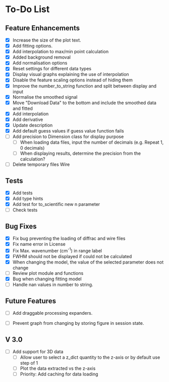 # To-Do List

## Feature Enhancements
* [X] Increase the size of the plot text.
* [X] Add fitting options.
* [X] Add interpolation to max/min point calculation
* [X] Added background removal
* [X] Add normalisation options
* [X] Reset settings for different data types
* [X] Display visual graphs explaining the use of interpolation
* [X] Disable the feature scaling options instead of hiding them
* [X] Improve the number_to_string function and split between display and input
* [X] Normalise the smoothed signal
* [X] Move "Download Data" to the bottom and include the smoothed data and fitted
* [X] Add interpolation
* [X] Add derivative
* [X] Update description
* [X] Add default guess values if guess value function fails
* [ ] Add precision to Dimension class for display purpose
  * [ ] When loading data files, input the number of decimals (e.g. Repeat 1, 0 decimals)
  * [ ] When displaying results, determine the precision from the calculation?
* [ ] Delete temporary files Wire

## Tests
* [X] Add tests
* [X] Add type hints
* [X] Add test for to_scientific new n parameter
* [ ] Check tests

## Bug Fixes
* [X] Fix bug preventing the loading of diffrac and wire files
* [X] Fix name error in License
* [X] Fix Max. wavenumber (cm<sup>-1</sup>) in range label
* [X] FWHM should not be displayed if could not be calculated
* [X] When changing the model, the value of the selected parameter does not change
* [ ] Review plot module and functions
* [X] Bug when changing fitting model
* [ ] Handle nan values in number to string.

## Future Features 
* [ ] Add draggable processing expanders.
* [ ] Prevent graph from changing by storing figure in session state.


## V 3.0
* [ ] Add support for 3D data
  * [ ] Allow user to select a z_dict quantity to the z-axis or by default use step of 1
  * [ ] Plot the data extracted vs the z-axis
  * [ ] Priority: Add caching for data loading
